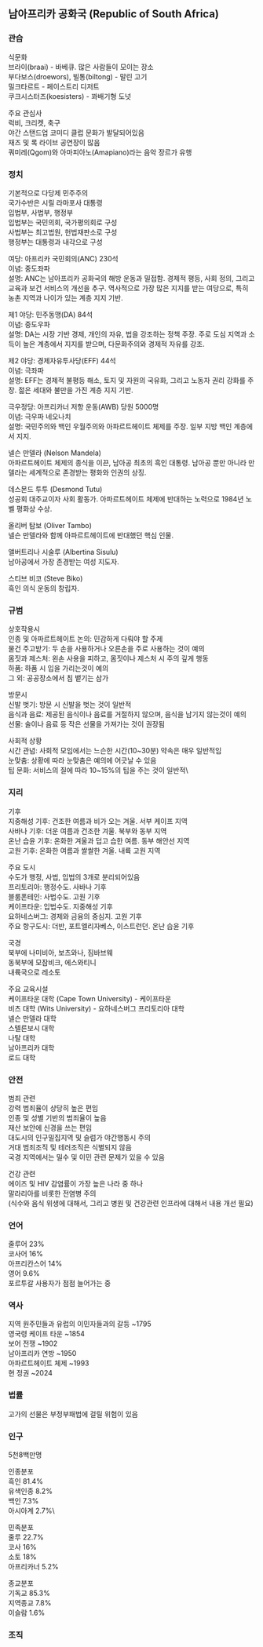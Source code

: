 ## 남아프리카 공화국 (Republic of South Africa)

### 관습
식문화\
브라이(braai) - 바베큐. 많은 사람들이 모이는 장소\
부다보스(droewors), 빌통(biltong) - 말린 고기\
밀크타르트 - 페이스트리 디저트\
쿠크시스터즈(koesisters) - 꽈배기형 도넛

주요 관심사\
럭비, 크리켓, 축구\
야간 스탠드업 코미디 클럽 문화가 발달되어있음\
재즈 및 록 라이브 공연장이 많음\
쿼미레(Qgom)와 아마피아노(Amapiano)라는 음악 장르가 유행

### 정치
기본적으로 다당제 민주주의\
국가수반은 시릴 라마포사 대통령\
입법부, 사법부, 행정부\
입법부는 국민의회, 국가평의회로 구성\
사법부는 최고법원, 헌법재판소로 구성\
행정부는 대통령과 내각으로 구성

여당: 아프리카 국민회의(ANC) 230석\
이념: 중도좌파\
설명: ANC는 남아프리카 공화국의 해방 운동과 밀접함. 경제적 평등, 사회 정의, 그리고 교육과 보건 서비스의 개선을 추구. 역사적으로 가장 많은 지지를 받는 여당으로, 특히 농촌 지역과 나이가 있는 계층 지지 기반.

제1 야당: 민주동맹(DA) 84석\
이념: 중도우파\
설명: DA는 시장 기반 경제, 개인의 자유, 법을 강조하는 정책 주장. 주로 도심 지역과 소득이 높은 계층에서 지지를 받으며, 다문화주의와 경제적 자유를 강조.

제2 야당: 경제자유투사당(EFF) 44석\
이념: 극좌파\
설명: EFF는 경제적 불평등 해소, 토지 및 자원의 국유화, 그리고 노동자 권리 강화를 주장. 젊은 세대와 불만을 가진 계층 지지 기반.

극우정당: 아프리카너 저항 운동(AWB) 당원 5000명\
이념: 극우파 네오나치\
설명: 국민주의와 백인 우월주의와 아파르트헤이트 체제를 주장. 일부 지방 백인 계층에서 지지.

넬슨 만델라 (Nelson Mandela)\
아파르트헤이트 체제의 종식을 이끈, 남아공 최초의 흑인 대통령. 남아공 뿐만 아니라 만델라는 세계적으로 존경받는 평화와 인권의 상징.

데스몬드 투투 (Desmond Tutu)\
성공회 대주교이자 사회 활동가. 아파르트헤이트 체제에 반대하는 노력으로 1984년 노벨 평화상 수상.

올리버 탐보 (Oliver Tambo)\
넬슨 만델라와 함께 아파르트헤이트에 반대했던 핵심 인물.

앨버트리나 시술루 (Albertina Sisulu)\
남아공에서 가장 존경받는 여성 지도자.

스티브 비코 (Steve Biko)\
흑인 의식 운동의 창립자.

### 규범
상호작용시\
인종 및 아파르트헤이트 논의: 민감하게 다뤄야 할 주제\
물건 주고받기: 두 손을 사용하거나 오른손을 주로 사용하는 것이 예의\
몸짓과 제스처: 왼손 사용을 피하고, 몸짓이나 제스처 시 주의 깊게 행동\
하품: 하품 시 입을 가리는것이 예의\
그 외: 공공장소에서 침 뱉기는 삼가

방문시\
신발 벗기: 방문 시 신발을 벗는 것이 일반적\
음식과 음료: 제공된 음식이나 음료를 거절하지 않으며, 음식을 남기지 않는것이 예의\
선물: 술이나 음료 등 작은 선물을 가져가는 것이 권장됨

사회적 상황\
시간 관념: 사회적 모임에서는 느슨한 시간(10~30분) 약속은 매우 일반적임\
눈맞춤: 상황에 따라 눈맞춤은 예의에 어긋날 수 있음\
팁 문화: 서비스의 질에 따라 10~15%의 팁을 주는 것이 일반적\

### 지리
기후\
지중해성 기후: 건조한 여름과 비가 오는 겨울. 서부 케이프 지역\
사바나 기후: 더운 여름과 건조한 겨울. 북부와 동부 지역\
온난 습윤 기후: 온화한 겨울과 덥고 습한 여름. 동부 해안선 지역\
고원 기후: 온화한 여름과 쌀쌀한 겨울. 내륙 고원 지역

주요 도시\
수도가 행정, 사법, 입법의 3개로 분리되어있음\
프리토리아: 행정수도. 사바나 기후\
블룸폰테인: 사법수도. 고원 기후\
케이프타운: 입법수도. 지중해성 기후\
요하네스버그: 경제와 금융의 중심지. 고원 기후\
주요 항구도시: 더반, 포트엘리자베스, 이스트런던. 온난 습윤 기후

국경\
북부에 나미비아, 보츠와나, 짐바브웨\
동북부에 모잠비크, 에스와티니\
내륙국으로 레소토

주요 교육시설\
케이프타운 대학 (Cape Town University) - 케이프타운\
비츠 대학 (Wits University) - 요하네스버그
프리토리아 대학\
넬슨 만델라 대학\
스텔른보시 대학\
나탈 대학\
남아프리카 대학\
로드 대학

### 안전
범죄 관련\
강력 범죄율이 상당히 높은 편임\
인종 및 성별 기반의 범죄율이 높음\
재산 보안에 신경을 쓰는 편임\
대도시의 인구밀집지역 및 슬럼가 야간행동시 주의\
거대 범죄조직 및 테러조직은 식별되지 않음\
국경 지역에서는 밀수 및 이민 관련 문제가 있을 수 있음

건강 관련\
에이즈 및 HIV 감염률이 가장 높은 나라 중 하나\
말라리아를 비롯한 전염병 주의\
(식수와 음식 위생에 대해서, 그리고 병원 및 건강관련 인프라에 대해서 내용 개선 필요)

### 언어
줄루어 23%\
코사어 16%\
아프리칸스어 14%\
영어 9.6%\
포르투갈 사용자가 점점 늘어가는 중

### 역사
지역 원주민들과 유럽의 이민자들과의 갈등 ~1795\
영국령 케이프 타운 ~1854\
보어 전쟁 ~1902\
남아프리카 연방 ~1950\
아파르트헤이트 체제 ~1993\
현 정권 ~2024

### 법률
고가의 선물은 부정부패법에 걸릴 위험이 있음

### 인구
5천8백만명

인종분포\
흑인 81.4%\
유색인종 8.2%\
백인 7.3%\
아시아계 2.7%\

민족분포\
줄루 22.7%\
코사 16%\
소토 18%\
아프리카너 5.2%

종교분포\
기독교 85.3%\
지역종교 7.8%\
이슬람 1.6%

### 조직

